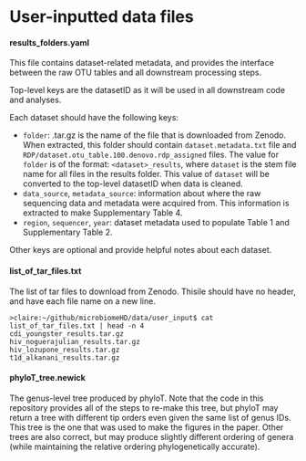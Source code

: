 # User-inputted data files

#### results_folders.yaml

This file contains dataset-related metadata, and provides the interface between the raw
OTU tables and all downstream processing steps.

Top-level keys are the datasetID as it will be used in all downstream code and analyses.

Each dataset should have the following keys:

* `folder`: <folder>.tar.gz is the name of the file that is downloaded from Zenodo.
When extracted, this folder should contain `dataset.metadata.txt` file and
`RDP/dataset.otu_table.100.denovo.rdp_assigned` files. The value for `folder` is of the
format: `<dataset>_results`, where `dataset` is the stem file name for all files in the
results folder. This value of `dataset` will be converted to the top-level datasetID when
data is cleaned.
* `data_source`, `metadata_source`: information about where the raw sequencing data and
metadata were acquired from. This information is extracted to make Supplementary Table 4.
* `region`, `sequencer`, `year`: dataset metadata used to populate Table 1 and Supplementary
Table 2.

Other keys are optional and provide helpful notes about each dataset.

#### list_of_tar_files.txt

The list of tar files to download from Zenodo. Thisile should have no header, and have each
file name on a new line.

```
>claire:~/github/microbiomeHD/data/user_input$ cat list_of_tar_files.txt | head -n 4
cdi_youngster_results.tar.gz
hiv_noguerajulian_results.tar.gz
hiv_lozupone_results.tar.gz
t1d_alkanani_results.tar.gz
```

#### phyloT_tree.newick

The genus-level tree produced by phyloT. Note that the code in this repository provides all
of the steps to re-make this tree, but phyloT may return a tree with different tip orders
even given the same list of genus IDs. This tree is the one that was used to make the figures
in the paper. Other trees are also correct, but may produce slightly different ordering of
genera (while maintaining the relative ordering phylogenetically accurate).
